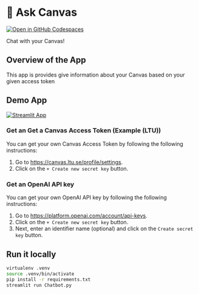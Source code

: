 # 🎈 Ask Canvas 

[![Open in GitHub Codespaces](https://github.com/codespaces/badge.svg)](https://laughing-waddle-5v596g6prpvc79wj.github.dev/)

Chat with your Canvas!

## Overview of the App

This app is provides give information about your Canvas based on your given access token


## Demo App

[![Streamlit App](https://static.streamlit.io/badges/streamlit_badge_black_white.svg)](https://askcanvas.streamlit.app/)

### Get an Get a Canvas Access Token  (Example (LTU))

You can get your own Canvas Access Token by following the following instructions:

1. Go to https://canvas.ltu.se/profile/settings.
2. Click on the `+ Create new secret key` button.



### Get an OpenAI API key

You can get your own OpenAI API key by following the following instructions:

1. Go to https://platform.openai.com/account/api-keys.
2. Click on the `+ Create new secret key` button.
3. Next, enter an identifier name (optional) and click on the `Create secret key` button.


## Run it locally

```sh
virtualenv .venv
source .venv/bin/activate
pip install -r requirements.txt
streamlit run Chatbot.py
```
